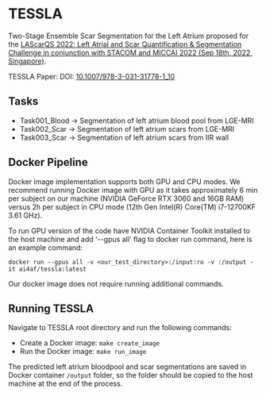 # TESSLA

Two-Stage Ensemble Scar Segmentation for the Left Atrium proposed for the [LAScarQS 2022: Left Atrial and Scar Quantification & Segmentation Challenge in conjunction with STACOM and MICCAI 2022 (Sep 18th, 2022, Singapore)](https://zmiclab.github.io/projects/lascarqs22/index.html).

TESSLA Paper: DOI: [10.1007/978-3-031-31778-1_10](https://link.springer.com/chapter/10.1007/978-3-031-31778-1_10)

## Tasks

* Task001_Blood -> Segmentation of left atrium blood pool from LGE-MRI
* Task002_Scar -> Segmentation of left atrium scars from LGE-MRI
* Task003_Scar -> Segmentation of left atrium scars from IIR wall

## Docker Pipeline

Docker image implementation supports both GPU and CPU modes. We recommend running Docker image with GPU as it takes approximately 6 min per subject on our machine (NVIDIA GeForce RTX 3060 and 16GB RAM) versus 2h per subject in CPU mode (12th Gen Intel(R) Core(TM) i7-12700KF 3.61 GHz).

To run GPU version of the code have NVIDIA Container Toolkit installed to the host machine and add '--gpus all' flag to docker run command, here is an example command:

`docker run --gpus all -v <our_test_directory>:/input:ro -v :/output -it ai4af/tessla:latest`

Our docker image does not require running additional commands.

## Running TESSLA

Navigate to TESSLA root directory and run the following commands:

* Create a Docker image: `make create_image`
* Run the Docker image: `make run_image`

The predicted left atrium bloodpool and scar segmentations are saved in Docker container `/output` folder, so the folder should be copied to the host machine at the end of the process.
